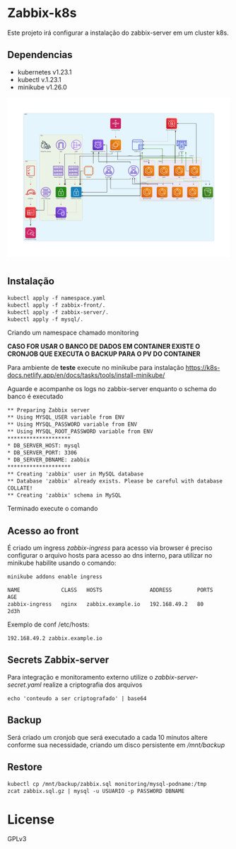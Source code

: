 # Zabbix-k8s
Este projeto irá configurar a instalação do zabbix-server em um cluster k8s.

## Dependencias

- kubernetes v1.23.1
- kubectl v.1.23.1
- minikube v1.26.0

![alt text](epYhW2k.png)


#
## Instalação

```
kubectl apply -f namespace.yaml
kubectl apply -f zabbix-front/.
kubectl apply -f zabbix-server/.
kubectl apply -f mysql/.
```
Criando um namespace chamado monitoring

**CASO FOR USAR O BANCO DE DADOS EM CONTAINER EXISTE O CRONJOB QUE EXECUTA O BACKUP PARA O PV DO CONTAINER**

Para ambiente de **teste** execute no minikube para instalação https://k8s-docs.netlify.app/en/docs/tasks/tools/install-minikube/ 

Aguarde e acompanhe os logs no zabbix-server enquanto o schema do banco é executado
```
** Preparing Zabbix server
** Using MYSQL_USER variable from ENV
** Using MYSQL_PASSWORD variable from ENV
** Using MYSQL_ROOT_PASSWORD variable from ENV
********************
* DB_SERVER_HOST: mysql
* DB_SERVER_PORT: 3306
* DB_SERVER_DBNAME: zabbix
********************
** Creating 'zabbix' user in MySQL database
** Database 'zabbix' already exists. Please be careful with database COLLATE!
** Creating 'zabbix' schema in MySQL
```
Terminado execute o comando

## Acesso ao front

É criado um ingress *zabbix-ingress* para acesso via browser é preciso configurar o arquivo hosts para acesso ao dns interno, para utilizar no minikube habilite usando o comando:
```
minikube addons enable ingress
```
```
NAME             CLASS   HOSTS               ADDRESS        PORTS   AGE
zabbix-ingress   nginx   zabbix.example.io   192.168.49.2   80      2d3h
```
Exemplo de conf /etc/hosts:
```
192.168.49.2 zabbix.example.io
```

## Secrets Zabbix-server

Para integração e monitoramento externo utilize o *zabbix-server-secret.yaml* realize a criptografia dos arquivos 
```
echo 'conteudo a ser criptografado' | base64
```

## Backup

Será criado um cronjob que será executado a cada 10 minutos altere conforme sua necessidade, criando um disco persistente em */mnt/backup* 

## Restore

```
kubectl cp /mnt/backup/zabbix.sql monitoring/mysql-podname:/tmp
zcat zabbix.sql.gz | mysql -u USUARIO -p PASSWORD DBNAME

```

# License
GPLv3
